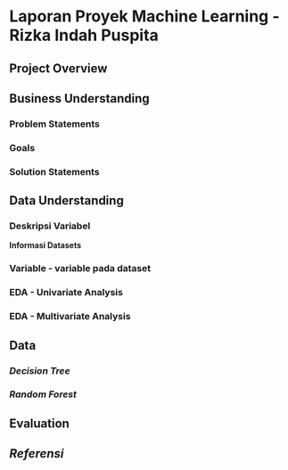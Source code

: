 # Laporan Proyek Machine Learning - Rizka Indah Puspita

## Project Overview


## Business Understanding


### Problem Statements


### Goals


### Solution Statements


## Data Understanding

### Deskripsi Variabel
**Informasi Datasets**


### Variable - variable pada dataset


### EDA - Univariate Analysis


### EDA - Multivariate Analysis


## Data 

### _Decision Tree_ 

### _Random Forest_ 


## Evaluation


## _Referensi_
